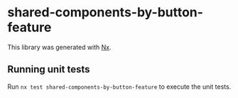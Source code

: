 # shared-components-by-button-feature

This library was generated with [Nx](https://nx.dev).

## Running unit tests

Run `nx test shared-components-by-button-feature` to execute the unit tests.
